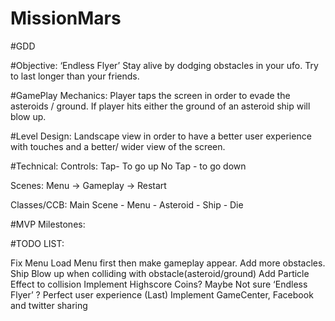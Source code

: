 # MissionMars
#GDD

#Objective:
‘Endless Flyer’ Stay alive by dodging obstacles in your ufo. Try to last longer than your friends.



#GamePlay Mechanics:
Player taps the screen in order to evade the asteroids / ground. If player hits either the ground of an asteroid ship will blow up.


#Level Design:
Landscape view in order to have a better user experience with touches and a better/ wider view of the screen.




#Technical:
Controls: Tap- To go up
No Tap - to go down

Scenes: Menu -> Gameplay -> Restart

Classes/CCB: Main Scene - Menu - Asteroid - Ship - Die




#MVP Milestones: 

#TODO LIST:

Fix Menu
Load Menu first then make gameplay appear.
Add more obstacles.
Ship Blow up when colliding with obstacle(asteroid/ground)
Add Particle Effect to collision
Implement Highscore
Coins? Maybe Not sure ‘Endless Flyer’ ?
Perfect user experience
(Last) Implement GameCenter, Facebook and twitter sharing

